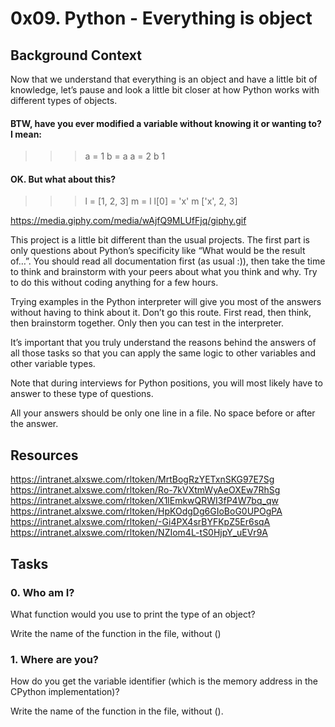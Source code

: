 # 0x09. Python - Everything is object
## Background Context
Now that we understand that everything is an object and have a little bit of knowledge, let’s pause and look a little bit closer at how Python works with different types of objects.

#### BTW, have you ever modified a variable without knowing it or wanting to? I mean:

>>> a = 1
>>> b = a
>>> a = 2
>>> b
1
>>> 

#### OK. But what about this?

>>> l = [1, 2, 3]
>>> m = l
>>> l[0] = 'x'
>>> m
['x', 2, 3]
>>>

https://media.giphy.com/media/wAjfQ9MLUfFjq/giphy.gif

This project is a little bit different than the usual projects. The first part is only questions about Python’s specificity like “What would be the result of…”. You should read all documentation first (as usual :)), then take the time to think and brainstorm with your peers about what you think and why. Try to do this without coding anything for a few hours.

Trying examples in the Python interpreter will give you most of the answers without having to think about it. Don’t go this route. First read, then think, then brainstorm together. Only then you can test in the interpreter.

It’s important that you truly understand the reasons behind the answers of all those tasks so that you can apply the same logic to other variables and other variable types.

Note that during interviews for Python positions, you will most likely have to answer to these type of questions.

All your answers should be only one line in a file. No space before or after the answer.


## Resources
https://intranet.alxswe.com/rltoken/MrtBogRzYETxnSKG97E7Sg
https://intranet.alxswe.com/rltoken/Ro-7kVXtmWyAeOXEw7RhSg
https://intranet.alxswe.com/rltoken/X1lEmkwQRWI3fP4W7bq_qw
https://intranet.alxswe.com/rltoken/HpKOdgDg6GIoBoG0UPOgPA
https://intranet.alxswe.com/rltoken/-Gi4PX4srBYFKpZ5Er6sqA
https://intranet.alxswe.com/rltoken/NZIom4L-tS0HjpY_uEVr9A
 

## Tasks
### 0. Who am I?
What function would you use to print the type of an object?

Write the name of the function in the file, without ()

### 1. Where are you?

How do you get the variable identifier (which is the memory address in the CPython implementation)?

Write the name of the function in the file, without ().

